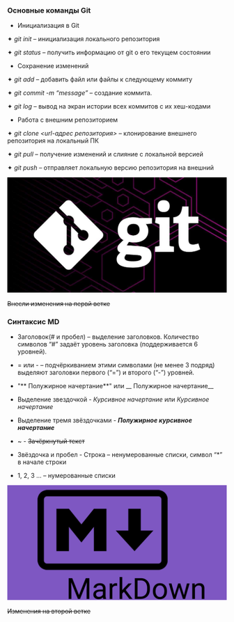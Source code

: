 ### Основные команды Git

* Инициализация в Git


✦ *git init* – инициализация локального репозитория

✦ *git status* – получить информацию от git о его текущем состоянии

* Сохранение изменений


✦ *git add* – добавить файл или файлы к следующему коммиту

✦ *git commit -m “message”* – создание коммита.

✦ *git log* – вывод на экран истории всех коммитов с их хеш-кодами

* Работа с внешним репозиторием


✦ *git clone <url-адрес репозитория>* – клонирование внешнего репозитория на
локальный ПК

✦ *git pull* – получение изменений и слияние с локальной версией

✦ *git push* – отправляет локальную версию репозитория на внешний

![git](pic.jpeg)

~~Внесли изменения на первй ветке~~





### Синтаксис MD

*  Заголовок(# и пробел) – выделение заголовков. Количество символов “#” задаёт уровень заголовка
(поддерживается 6 уровней).

* = или - – подчёркиванием этими символами (не менее 3 подряд) выделяют заголовки первого
(“=”) и второго (“-”) уровней.

* "** Полужирное начертание**" или __ Полужирное начертание__

* Выделение звездочкой - *Курсивное начертание* или _Курсивное начертание_

* Выделение тремя звёздочками - ***Полужирное курсивное начертание***

* ~ - ~~Зачёркнутый текст~~

* Звёздочка и пробел -  Строка – ненумерованные списки, символ “*” в начале строки

* 1, 2, 3 … – нумерованные списки














































![picture MarkDown](Md.png)



~~Изменения на второй ветке~~